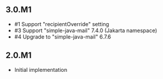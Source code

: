 ## 3.0.M1

* #1 Support "recipientOverride" setting
* #3 Support "simple-java-mail" 7.4.0 (Jakarta namespace)
* #4 Upgrade to "simple-java-mail" 6.7.6

## 2.0.M1

* Initial implementation
